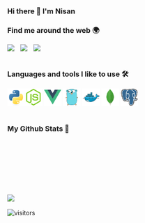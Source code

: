 ### Hi there 👋 I'm Nisan

### Find me around the web 🌍
<a href="https://linkedin.com/in/nisancoskun/"><img width="30px" align="left" src="https://cdn.jsdelivr.net/npm/simple-icons@v3/icons/linkedin.svg" /></a>
<a href="https://stackoverflow.com/users/5368990/nisan-coskun?tab=profile"><img width="30px" align="left" src="https://cdn.jsdelivr.net/npm/simple-icons@3.13.0/icons/stackoverflow.svg" /></a>
<a href="https://steamcommunity.com/id/aprilkitten/"><img width="30px" align="left" src="https://cdn.jsdelivr.net/npm/simple-icons@3.13.0/icons/steam.svg" /></a>
<br />
<br />

### Languages and tools I like to use 🛠
<img src="https://raw.githubusercontent.com/devicons/devicon/master/icons/python/python-original.svg" width="40" height="40" /><img src="https://raw.githubusercontent.com/devicons/devicon/master/icons/nodejs/nodejs-original.svg" width="40" height="40" />
<img src="https://raw.githubusercontent.com/devicons/devicon/master/icons/vuejs/vuejs-original.svg" width="40" height="40" />
<img src="https://raw.githubusercontent.com/devicons/devicon/master/icons/go/go-original.svg" width="40" height="40" />
<img src="https://raw.githubusercontent.com/devicons/devicon/master/icons/docker/docker-original.svg" width="40" height="40" />
<img src="https://raw.githubusercontent.com/devicons/devicon/master/icons/mongodb/mongodb-original.svg" width="40" height="40" />
<img src="https://raw.githubusercontent.com/devicons/devicon/master/icons/postgresql/postgresql-original.svg" width="40" height="40" />
<br />
<br />

### My Github Stats 💯
  <p align="left">
    <img height="140"
      <a href="https://github.com/aprilcoskun"><img src="https://github-readme-stats.vercel.app/api?username=aprilcoskun&count_private=true" height="165" /></a>
  </p>

![visitors](https://img.shields.io/badge/dynamic/json?color=informational&label=Profile%20views&query=value&url=https%3A%2F%2Fapi.countapi.xyz%2Fhit%2Faprilcoskun.aprilcoskun%2Freadme)

<!--
**aprilcoskun/aprilcoskun** is a ✨ _special_ ✨ repository because its `README.md` (this file) appears on your GitHub profile.

Here are some ideas to get you started:

- 🔭 I’m currently working on ...
- 🌱 I’m currently learning machine learning with Python
- 👯 I’m looking to collaborate on ...
- 🤔 I’m looking for help with ...
- 💬 Ask me about ...
- 📫 How to reach me: email me info@nisancoskun.com
- 😄 Pronouns: She/Her
- ⚡ Fun fact: ...
-->
